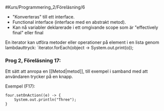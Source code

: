 #Kurs/Programmering_2/Föreläsning/6 

- "Konverteras" till ett interface.
- Functional interface (interface med en abstrakt metod).
- Kan nå variabler deklarerade i ett omgivande scope som är "effectively final" eller final

En iterator kan utföra metoder eller operationer på element i en lista genom lambdauttryck:
`iterator.forEach(object -> System.out.print(o));

### Prog 2, Föreläsning 17:
Ett sätt att anropa en [[Metod|metod]], till exempel i samband med att användaren trycker på en knapp.

Exempel (F17):
```
four.setOnAction((e) -> {
	System.out.println("Three");
}

```
